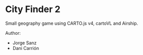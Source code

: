 # City Finder 2

Small geography game using CARTO.js v4, cartoVL and Airship.

Author:

* Jorge Sanz
* Dani Carrión
